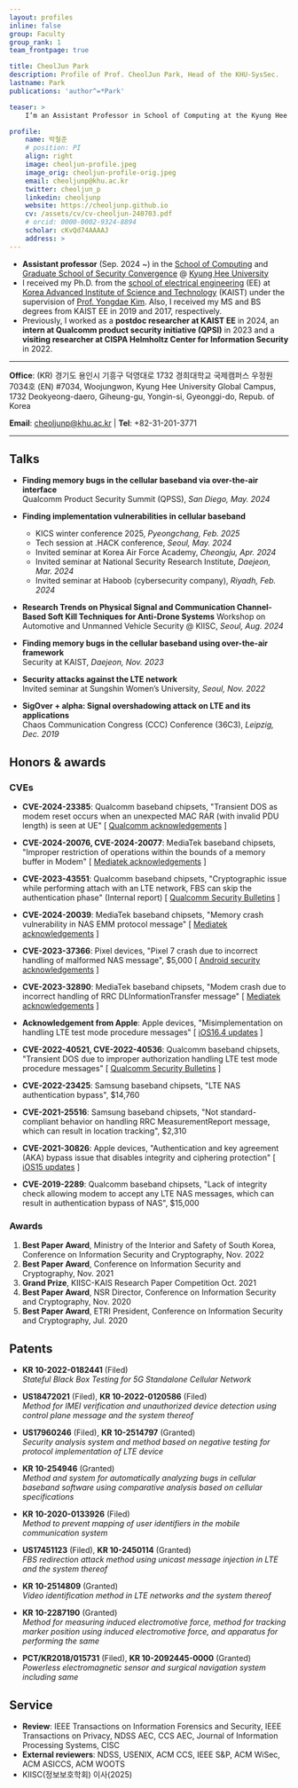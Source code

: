 ```yaml
---
layout: profiles
inline: false
group: Faculty
group_rank: 1
team_frontpage: true

title: CheolJun Park  
description: Profile of Prof. CheolJun Park, Head of the KHU-SysSec.
lastname: Park
publications: 'author^=*Park'

teaser: >
    I’m an Assistant Professor in School of Computing at the Kyung Hee University.

profile:
    name: 박철준 
    # position: PI
    align: right
    image: cheoljun-profile.jpeg
    image_orig: cheoljun-profile-orig.jpeg
    email: cheoljunp@khu.ac.kr
    twitter: cheoljun_p
    linkedin: cheoljunp
    website: https://cheoljunp.github.io
    cv: /assets/cv/cv-cheoljun-240703.pdf
    # orcid: 0000-0002-9324-8894
    scholar: cKvQd74AAAAJ
    address: > 
---
```


<!-- <b>Office</b> #7034 Woojungwon <br />
Kyung Hee University<br />
1732 Deokyeong-daero, Giheung-gu<br />
Yongin-si, Gyeonggi-do, South Korea <br />
(KR) 경기도 용인시 기흥구 덕영대로 1732 경희대학교 국제캠퍼스 우정원 7034호 -->


- **Assistant professor** (Sep. 2024 ~) in the [School of Computing](https://ce.khu.ac.kr) and [Graduate School of Security Convergence](https://csec.khu.ac.kr/) @ [Kyung Hee University](https://khu.ac.kr)
- I received my Ph.D. from the <a href="https://ee.kaist.ac.kr/en/" class="link-dark" target="_blank">school of electrical engineering</a> (EE) at <a href="https://www.kaist.ac.kr/en/" class="link-dark" target="_blank">Korea Advanced Institute of Science and Technology</a> (KAIST) under the supervision of <a href="https://syssec.kaist.ac.kr/~yongdaek/" class="link-dark" target="_blank">Prof. Yongdae Kim</a>.
Also, I received my MS and BS degrees from KAIST EE in 2019 and 2017, respectively.
- Previously, I worked as a **postdoc researcher at KAIST EE** in 2024, an **intern at Qualcomm product security initiative (QPSI)** in 2023 and a **visiting researcher at CISPA Helmholtz Center for Information Security** in 2022.
  
--- 

**Office**: (KR) 경기도 용인시 기흥구 덕영대로 1732 경희대학교 국제캠퍼스 우정원 7034호 (EN) #7034, Woojungwon, Kyung Hee University Global Campus, 1732 Deokyeong-daero, Giheung-gu, Yongin-si, Gyeonggi-do, Repub. of Korea 

**Email**: cheoljunp@khu.ac.kr \| **Tel**: +82-31-201-3771

<!-- I am an assistant professor in the [School of Computing](https://ce.khu.ac.kr) at [Kyung Hee University](https://khu.ac.kr). 
I received my Ph.D. from the <a href="https://ee.kaist.ac.kr/en/" class="link-dark" target="_blank">school of electrical engineering</a> (EE) at <a href="https://www.kaist.ac.kr/en/" class="link-dark" target="_blank">Korea Advanced Institute of Science and Technology</a> (KAIST) under the supervision of <a href="https://syssec.kaist.ac.kr/~yongdaek/" class="link-dark" target="_blank">Prof. Yongdae Kim</a>.
Also, I received my MS and BS degrees from KAIST EE in 2019 and 2017, respectively.  -->

<!-- I research on cellular network security and wireless security. 
My research interests includes design and implementation vulnerabilities in cellular network, security testing framework, phyiscal-layer attack, defense solutions, etc. 
Previously, I worked as intern at Qualcomm product security initiative (QPSI) in 2023 and visiting researcher at CISPA Helmholtz Center for Information Security in 2022. -->

---

## Talks
- **Finding memory bugs in the cellular baseband via over-the-air interface**  
   Qualcomm Product Security Summit (QPSS), *San Diego, May. 2024*

- **Finding implementation vulnerabilities in cellular baseband**  
   - KICS winter conference 2025, *Pyeongchang, Feb. 2025*  
   - Tech session at .HACK conference, *Seoul, May. 2024*  
   - Invited seminar at Korea Air Force Academy, *Cheongju, Apr. 2024*  
   - Invited seminar at National Security Research Institute, *Daejeon, Mar. 2024*  
   - Invited seminar at Haboob (cybersecurity company), *Riyadh, Feb. 2024*
- **Research Trends on Physical Signal and Communication Channel-Based Soft Kill Techniques for Anti-Drone Systems**
   Workshop on Automotive and Unmanned Vehicle Security @ KIISC, *Seoul, Aug. 2024*

- **Finding memory bugs in the cellular baseband using over-the-air framework**  
   Security at KAIST, *Daejeon, Nov. 2023*

- **Security attacks against the LTE network**  
   Invited seminar at Sungshin Women’s University, *Seoul, Nov. 2022*

- **SigOver + alpha: Signal overshadowing attack on LTE and its applications**  
   Chaos Communication Congress (CCC) Conference (36C3), *Leipzig, Dec. 2019*

## Honors & awards
### CVEs

- **CVE-2024-23385**: Qualcomm baseband chipsets, "Transient DOS as modem reset occurs when an unexpected MAC RAR (with invalid PDU length) is seen at UE" [ [Qualcomm acknowledgements](https://docs.qualcomm.com/product/publicresources/securitybulletin/november-2024-bulletin.html) ]

- **CVE-2024-20076, CVE-2024-20077**: MediaTek baseband chipsets, "Improper restriction of operations within the bounds of a memory buffer in Modem" [ [Mediatek acknowledgements](https://corp.mediatek.com/product-security-acknowledgements) ]

- **CVE-2023-43551**: Qualcomm baseband chipsets, "Cryptographic issue while performing attach with an LTE network, FBS can skip the authentication phase" (Internal report) [ [Qualcomm Security Bulletins](https://docs.qualcomm.com/product/publicresources/securitybulletin/june-2024-bulletin.html) ]

- **CVE-2024-20039**: MediaTek baseband chipsets, "Memory crash vulnerability in NAS EMM protocol message" [ [Mediatek acknowledgements](https://corp.mediatek.com/product-security-acknowledgements) ]

- **CVE-2023-37366**: Pixel devices, "Pixel 7 crash due to incorrect handling of malformed NAS message", $5,000 [ [Android security acknowledgements](https://source.android.com/docs/security/overview/acknowledgements?hl=en) ]

- **CVE-2023-32890**: MediaTek baseband chipsets, "Modem crash due to incorrect handling of RRC DLInformationTransfer message" [ [Mediatek acknowledgements](https://corp.mediatek.com/product-security-acknowledgements) ]

- **Acknowledgement from Apple**: Apple devices, "Misimplementation on handling LTE test mode procedure messages" [ [iOS16.4 updates](https://support.apple.com/en-qa/HT213676) ]

- **CVE-2022-40521, CVE-2022-40536**: Qualcomm baseband chipsets, "Transient DOS due to improper authorization handling LTE test mode procedure messages" [ [Qualcomm Security Bulletins](https://docs.qualcomm.com/product/publicresources/securitybulletin/june-2023-bulletin.html) ]

- **CVE-2022-23425**: Samsung baseband chipsets, "LTE NAS authentication bypass", $14,760

- **CVE-2021-25516**: Samsung baseband chipsets, "Not standard-compliant behavior on handling RRC MeasurementReport message, which can result in location tracking", $2,310

- **CVE-2021-30826**: Apple devices, "Authentication and key agreement (AKA) bypass issue that disables integrity and ciphering protection" [ [iOS15 updates](https://support.apple.com/en-my/HT212814) ]

- **CVE-2019-2289**: Qualcomm baseband chipsets, "Lack of integrity check allowing modem to accept any LTE NAS messages, which can result in authentication bypass of NAS", $15,000

### Awards 

1. **Best Paper Award**, Ministry of the Interior and Safety of South Korea, Conference on Information Security and Cryptography, Nov. 2022
2. **Best Paper Award**, Conference on Information Security and Cryptography, Nov. 2021
3. **Grand Prize**, KIISC-KAIS Research Paper Competition Oct. 2021
4. **Best Paper Award**, NSR Director, Conference on Information Security and Cryptography, Nov. 2020
5. **Best Paper Award**, ETRI President, Conference on Information Security and Cryptography, Jul. 2020

## Patents

- **KR 10-2022-0182441** (Filed)  
   *Stateful Black Box Testing for 5G Standalone Cellular Network*

- **US18472021** (Filed), **KR 10-2022-0120586** (Filed)  
   *Method for IMEI verification and unauthorized device detection using control plane message and the system thereof*

- **US17960246** (Filed), **KR 10-2514797** (Granted)  
   *Security analysis system and method based on negative testing for protocol implementation of LTE device*

- **KR 10-254946** (Granted)  
   *Method and system for automatically analyzing bugs in cellular baseband software using comparative analysis based on cellular specifications*

- **KR 10-2020-0133926** (Filed)  
   *Method to prevent mapping of user identifiers in the mobile communication system*

- **US17451123** (Filed), **KR 10-2450114** (Granted)  
   *FBS redirection attack method using unicast message injection in LTE and the system thereof*

- **KR 10-2514809** (Granted)  
   *Video identification method in LTE networks and the system thereof*

- **KR 10-2287190** (Granted)  
   *Method for measuring induced electromotive force, method for tracking marker position using induced electromotive force, and apparatus for performing the same*

- **PCT/KR2018/015731** (Filed), **KR 10-2092445-0000** (Granted)  
   *Powerless electromagnetic sensor and surgical navigation system including same*

## Service

- **Review**: IEEE Transactions on Information Forensics and Security, IEEE Transactions on Privacy, NDSS AEC, CCS AEC, Journal of Information Processing Systems, CISC
- **External reviewers**: NDSS, USENIX, ACM CCS, IEEE S&P, ACM WiSec, ACM ASICCS, ACM WOOTS
- KIISC(정보보호학회) 이사(2025)
